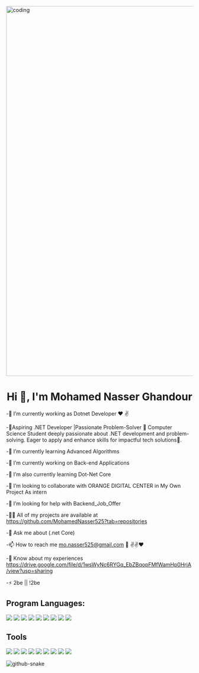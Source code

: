<img align ="center" alt="coding" hight=150 width="1000" src="https://media.tenor.com/3bTxZ4HdrysAAAAd/pixels-neon.gif](https://github.com/MohamedNasser525/MohamedNasser525/assets/159939141/11f590be-af82-426f-91c5-e72e62457b73)">

<h1 align="center">Hi 👋, I'm Mohamed Nasser Ghandour</h1>

-🔭 I’m currently working as Dotnet Developer ❤️ ✌️

-🎯Aspiring .NET Developer |Passionate Problem-Solver 🚀 Computer Science Student deeply passionate about .NET development and problem-solving. Eager to apply and enhance skills for impactful tech solutions🌟.

-🌱 I’m currently learning Advanced Algorithms

-🔭 I’m currently working on Back-end Applications

-🌱 I’m also currently learning Dot-Net Core

-👯 I’m looking to collaborate with ORANGE DIGITAL CENTER in My Own Project As intern

-🤝 I’m looking for help with Backend_Job_Offer

-👨‍💻 All of my projects are available at https://github.com/MohamedNasser525?tab=repositories

-💬 Ask me about (.net Core)

-📫 How to reach me mo.nasser525@gmail.com 📧 ✌️✌️❤️

-📄 Know about my experiences https://drive.google.com/file/d/1wsWyNc6RYGq_EbZBqopFMfWamHp0HrjA/view?usp=sharing

-⚡ 2be || !2be





<h2>Program Languages:</h2>

[![](https://img.icons8.com/?size=50&id=40670&format=png&color=000000)]()
[![](https://img.icons8.com/?size=50&id=40669&format=png&color=000000)]()
[![](https://img.icons8.com/?size=50&id=45490&format=png&color=000168)]()
[![](https://img.icons8.com/?size=50&id=13441&format=png&color=000000)]()
[![](https://img.icons8.com/?size=50&id=13679&format=png&color=000000)]()
[![](https://img.icons8.com/?size=50&id=7JREbec1RZXO&format=png&color=000000)]()
[![](https://img.icons8.com/?size=50&id=UFXRpPFebwa2&format=png&color=000000)]()
[![](https://img.icons8.com/?size=50&id=laYYF3dV0Iew&format=png&color=000000)]()
[![](https://img.icons8.com/?size=50&id=20906&format=png&color=000000)]()

<h2>Tools</h2>

[![](https://img.icons8.com/?size=50&id=ezj3zaVtImPg&format=png&color=000000)]()
[![](https://img.icons8.com/?size=50&id=0OQR1FYCuA9f&format=png&color=000000)]()
[![](https://jupyter.org/assets/homepage/main-logo.svg)]()
[![](https://img.icons8.com/?size=50&id=lOqoeP2Zy02f&format=png&color=000000)]()
[![](https://img.icons8.com/?size=50&id=F4uMFPZgS0gt&format=png&color=000000)]()
[![](https://img.icons8.com/?size=50&id=F4uMFPZgS0g&format=png&color=000000)]()
[![](https://img.icons8.com/?size=50&id=22813&format=png&color=000000)]()
[![](https://img.icons8.com/?size=50&id=EPbEfEa7o8CB&format=png&color=000000)]()
[![](https://drive.google.com/file/d/1cT8zUcB4KcrCV5ciInOcOZRv1E8ofjw7/view?usp=sharing)]()





![github-snake](https://github.com/MohamedNasser525/MohamedNasser525/assets/159939141/9b29f0bd-9dec-4f0c-b2ef-d77e513fe66e)



